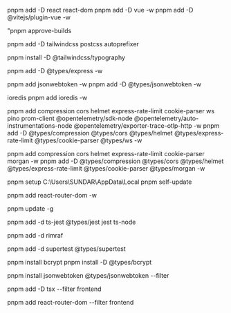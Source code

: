 pnpm add -D react react-dom
pnpm add -D vue -w
pnpm add -D @vitejs/plugin-vue -w

"pnpm approve-builds

pnpm add -D tailwindcss postcss autoprefixer

pnpm install -D @tailwindcss/typography

pnpm add -D @types/express -w

pnpm add jsonwebtoken -w
pnpm add -D @types/jsonwebtoken -w

ioredis
pnpm add ioredis -w

pnpm add compression cors helmet express-rate-limit cookie-parser ws pino prom-client @opentelemetry/sdk-node @opentelemetry/auto-instrumentations-node @opentelemetry/exporter-trace-otlp-http -w
pnpm add -D @types/compression @types/cors @types/helmet @types/express-rate-limit @types/cookie-parser @types/ws -w

pnpm add compression cors helmet express-rate-limit cookie-parser morgan -w
pnpm add -D @types/compression @types/cors @types/helmet @types/express-rate-limit @types/cookie-parser @types/morgan -w


pnpm setup
C:\Users\SUNDAR\AppData\Local
pnpm self-update


pnpm add react-router-dom -w

pnpm update -g

pnpm add -d ts-jest @types/jest jest ts-node

pnpm add -d rimraf

pnpm  add -d supertest @types/supertest

pnpm install bcrypt
pnpm install -D @types/bcrypt

pnpm install jsonwebtoken @types/jsonwebtoken --filter


pnpm add -D tsx --filter frontend

pnpm add react-router-dom --filter frontend